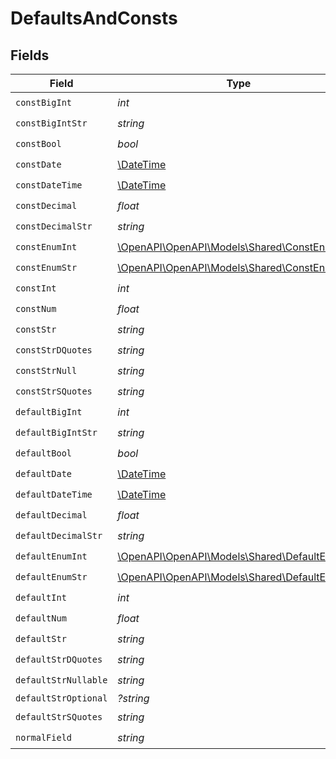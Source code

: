 # DefaultsAndConsts


## Fields

| Field                                                                                  | Type                                                                                   | Required                                                                               | Description                                                                            | Example                                                                                |
| -------------------------------------------------------------------------------------- | -------------------------------------------------------------------------------------- | -------------------------------------------------------------------------------------- | -------------------------------------------------------------------------------------- | -------------------------------------------------------------------------------------- |
| `constBigInt`                                                                          | *int*                                                                                  | :heavy_check_mark:                                                                     | N/A                                                                                    |                                                                                        |
| `constBigIntStr`                                                                       | *string*                                                                               | :heavy_check_mark:                                                                     | N/A                                                                                    |                                                                                        |
| `constBool`                                                                            | *bool*                                                                                 | :heavy_check_mark:                                                                     | N/A                                                                                    |                                                                                        |
| `constDate`                                                                            | [\DateTime](https://www.php.net/manual/en/class.datetime.php)                          | :heavy_check_mark:                                                                     | N/A                                                                                    |                                                                                        |
| `constDateTime`                                                                        | [\DateTime](https://www.php.net/manual/en/class.datetime.php)                          | :heavy_check_mark:                                                                     | N/A                                                                                    |                                                                                        |
| `constDecimal`                                                                         | *float*                                                                                | :heavy_check_mark:                                                                     | N/A                                                                                    |                                                                                        |
| `constDecimalStr`                                                                      | *string*                                                                               | :heavy_check_mark:                                                                     | N/A                                                                                    |                                                                                        |
| `constEnumInt`                                                                         | [\OpenAPI\OpenAPI\Models\Shared\ConstEnumInt](../../Models/Shared/ConstEnumInt.md)     | :heavy_check_mark:                                                                     | N/A                                                                                    |                                                                                        |
| `constEnumStr`                                                                         | [\OpenAPI\OpenAPI\Models\Shared\ConstEnumStr](../../Models/Shared/ConstEnumStr.md)     | :heavy_check_mark:                                                                     | N/A                                                                                    |                                                                                        |
| `constInt`                                                                             | *int*                                                                                  | :heavy_check_mark:                                                                     | N/A                                                                                    |                                                                                        |
| `constNum`                                                                             | *float*                                                                                | :heavy_check_mark:                                                                     | N/A                                                                                    |                                                                                        |
| `constStr`                                                                             | *string*                                                                               | :heavy_check_mark:                                                                     | N/A                                                                                    |                                                                                        |
| `constStrDQuotes`                                                                      | *string*                                                                               | :heavy_check_mark:                                                                     | N/A                                                                                    |                                                                                        |
| `constStrNull`                                                                         | *string*                                                                               | :heavy_check_mark:                                                                     | N/A                                                                                    |                                                                                        |
| `constStrSQuotes`                                                                      | *string*                                                                               | :heavy_check_mark:                                                                     | N/A                                                                                    |                                                                                        |
| `defaultBigInt`                                                                        | *int*                                                                                  | :heavy_check_mark:                                                                     | N/A                                                                                    |                                                                                        |
| `defaultBigIntStr`                                                                     | *string*                                                                               | :heavy_check_mark:                                                                     | N/A                                                                                    |                                                                                        |
| `defaultBool`                                                                          | *bool*                                                                                 | :heavy_check_mark:                                                                     | N/A                                                                                    |                                                                                        |
| `defaultDate`                                                                          | [\DateTime](https://www.php.net/manual/en/class.datetime.php)                          | :heavy_check_mark:                                                                     | N/A                                                                                    |                                                                                        |
| `defaultDateTime`                                                                      | [\DateTime](https://www.php.net/manual/en/class.datetime.php)                          | :heavy_check_mark:                                                                     | N/A                                                                                    |                                                                                        |
| `defaultDecimal`                                                                       | *float*                                                                                | :heavy_check_mark:                                                                     | N/A                                                                                    |                                                                                        |
| `defaultDecimalStr`                                                                    | *string*                                                                               | :heavy_check_mark:                                                                     | N/A                                                                                    |                                                                                        |
| `defaultEnumInt`                                                                       | [\OpenAPI\OpenAPI\Models\Shared\DefaultEnumInt](../../Models/Shared/DefaultEnumInt.md) | :heavy_check_mark:                                                                     | N/A                                                                                    |                                                                                        |
| `defaultEnumStr`                                                                       | [\OpenAPI\OpenAPI\Models\Shared\DefaultEnumStr](../../Models/Shared/DefaultEnumStr.md) | :heavy_check_mark:                                                                     | N/A                                                                                    |                                                                                        |
| `defaultInt`                                                                           | *int*                                                                                  | :heavy_check_mark:                                                                     | N/A                                                                                    |                                                                                        |
| `defaultNum`                                                                           | *float*                                                                                | :heavy_check_mark:                                                                     | N/A                                                                                    |                                                                                        |
| `defaultStr`                                                                           | *string*                                                                               | :heavy_check_mark:                                                                     | N/A                                                                                    |                                                                                        |
| `defaultStrDQuotes`                                                                    | *string*                                                                               | :heavy_check_mark:                                                                     | N/A                                                                                    |                                                                                        |
| `defaultStrNullable`                                                                   | *string*                                                                               | :heavy_check_mark:                                                                     | N/A                                                                                    |                                                                                        |
| `defaultStrOptional`                                                                   | *?string*                                                                              | :heavy_minus_sign:                                                                     | N/A                                                                                    |                                                                                        |
| `defaultStrSQuotes`                                                                    | *string*                                                                               | :heavy_check_mark:                                                                     | N/A                                                                                    |                                                                                        |
| `normalField`                                                                          | *string*                                                                               | :heavy_check_mark:                                                                     | N/A                                                                                    | test                                                                                   |
